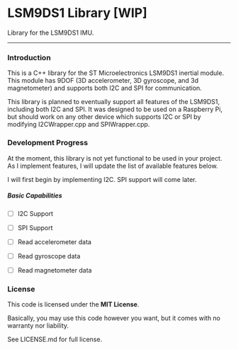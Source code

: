 # LSM9DS1 Library [WIP]

Library for the LSM9DS1 IMU.

--------------------------------------------------

### Introduction

This is a C++ library for the ST Microelectronics LSM9DS1 inertial module. This module has 9DOF (3D accelerometer, 3D gyroscope, and 3d magnetometer) and supports both I2C and SPI for communication.

This library is planned to eventually support all features of the LSM9DS1, including both I2C and SPI. It was designed to be used on a Raspberry Pi, but should work on any other device which supports I2C or SPI by modifying I2CWrapper.cpp and SPIWrapper.cpp.


### Development Progress

At the moment, this library is not yet functional to be used in your project. As I implement features, I will update the list of available features below.

I will first begin by implementing I2C. SPI support will come later.

##### Basic Capabilities
* [ ] I2C Support
* [ ] SPI Support
* [ ] Read accelerometer data
* [ ] Read gyroscope data
* [ ] Read magnetometer data


### License
This code is licensed under the **MIT License**.

Basically, you may use this code however you want, but it comes with no warranty nor liability.

See LICENSE.md for full license.
